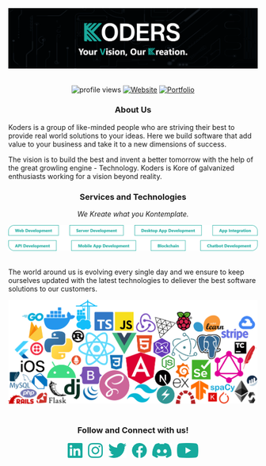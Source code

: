 <div align="center">
<!--  Change w.r.t. branch -->
<img src="https://github.com/koders-in/.github/blob/dev/profile/banner.png">
<p align="center">
  <br>
  <img src="https://komarev.com/ghpvc/?username=koders-in&label=Profile%20Views&color=00ad99&style=flat" alt="profile views"> 
  <a href="https://koders.in" target="_blank"><img alt="Website" src="https://img.shields.io/badge/Visit-Website-00ad99"></a>
  <a href="https://bot.koders.in" target="_blank"><img alt="Portfolio" src="https://img.shields.io/badge/Visit-Portfolio-00ad99"></a>
</p>
</div>
<div align="left">
<h3 align="center">About Us</h3>
<p>
Koders is a group of like-minded people who are striving their best to provide real world solutions to your ideas. Here we build software that add value to your business and take it to a new dimensions of success.
</p>
<p>
The vision is to build the best and invent a better tomorrow with the help of the great growling engine - Technology. Koders is Kore of galvanized enthusiasts working for a vision beyond reality.
</p>
</div>
<div align="left">
<h3 align="center">Services and Technologies</h3>
<p align="center"><i>We Kreate what you Kontemplate.</i></p>
<!-- TODO => Add Kontact Us URL -->
<a href="https://koders.in" target="_blank"><img alt="Services" src="https://github.com/koders-in/.github/blob/dev/profile/services.png"></a>
<br><br>
<p>
The world around us is evolving every single day and we ensure to keep ourselves updated with the latest technologies to deliever the best software solutions to our customers.
</p>
<!-- TODO => Add Kontact Us URL -->
<a href="https://koders.in" target="_blank"><img alt="Tech We Use" src="https://github.com/koders-in/.github/blob/dev/profile/tech.png"></a>
<br><br>
</div>
<div align="center">
<h3>Follow and Connect with us!</h3>
<a title="LinkedIn" href="https://www.linkedin.com/company/koders-in/" target="_blank"><img align="center" src="https://github.com/koders-in/.github/blob/dev/profile/socials/linkedin.png" alt="koders-in" height="30px" width="30px"/></a>&ensp;
<a title="Instagram" href="https://www.instagram.com/koders_in/" target="_blank"><img align="center" src="https://github.com/koders-in/.github/blob/dev/profile/socials/instagram.png" alt="koders_in" height="30px" width="30px"/></a>&ensp;
<a title="Twitter" href="https://twitter.com/KodersHQ" target="_blank"><img align="center" src="https://github.com/koders-in/.github/blob/dev/profile/socials/twitter.png" alt="KodersHQ" height="30px" width="36.91px"/></a>&ensp;
<a title="Facebook" href="https://www.facebook.com/kodersin" target="_blank"><img align="center" src="https://github.com/koders-in/.github/blob/dev/profile/socials/facebook.png" alt="kodersin" height="30px" width="30px"/></a>&ensp;
<a title="Discord" href="https://dsc.gg/koders" target="_blank"><img align="center" src="https://github.com/koders-in/.github/blob/dev/profile/socials/discord.png" alt="koders" height="30px" width="39.36px"/></a>&ensp;
<a title="YouTube" href="https://www.youtube.com/channel/UCZ5abFiwqKyJLIQ1Jqb6bNg" target="_blank"><img align="center" src="https://github.com/koders-in/.github/blob/dev/profile/socials/youtube.png" alt="Koders" height="30px" width="42.58px"/></a>
</div>

